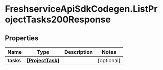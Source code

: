 # FreshserviceApiSdkCodegen.ListProjectTasks200Response

## Properties

| Name      | Type                                | Description | Notes      |
| --------- | ----------------------------------- | ----------- | ---------- |
| **tasks** | [**[ProjectTask]**](ProjectTask.md) |             | [optional] |
